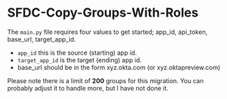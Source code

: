 # SFDC-Copy-Groups-With-Roles
The `main.py` file requires four values to get started; app_id, api_token, base_url, target_app_id. 
* `app_id` this is the source (starting) app id.
* `target_app_id` is the target (ending) app id.
* base_url should be in the form xyz.okta.com (or xyz.oktapreview.com)

Please note there is a limit of **200** groups for this migration. You can probably adjust it to handle more, but I have not done it.
